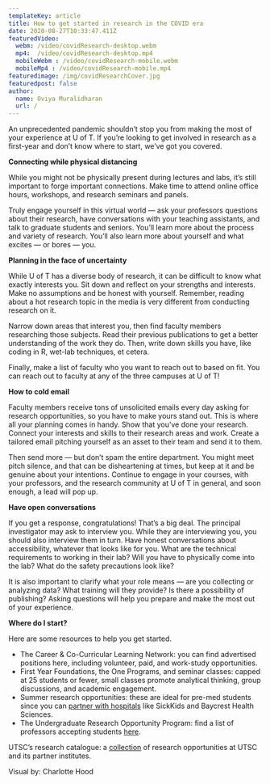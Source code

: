 ```yaml
---
templateKey: article
title: How to get started in research in the COVID era
date: 2020-08-27T10:33:47.411Z
featuredVideo:
  webm: /video/covidResearch-desktop.webm
  mp4:  /video/covidResearch-desktop.mp4
  mobileWebm : /video/covidResearch-mobile.webm
  mobileMp4 : /video/covidResearch-mobile.mp4
featuredimage: /img/covidResearchCover.jpg
featuredpost: false
author:
  name: Oviya Muralidharan
  url: /
---
```

<!--StartFragment-->

An unprecedented pandemic shouldn’t stop you from making the most of your experience at U of T. If you’re looking to get involved in research as a first-year and don’t know where to start, we’ve got you covered.

**Connecting while physical distancing**

While you might not be physically present during lectures and labs, it’s still important to forge important connections. Make time to attend online office hours, workshops, and research seminars and panels.

Truly engage yourself in this virtual world — ask your professors questions about their research, have conversations with your teaching assistants, and talk to graduate students and seniors. You’ll learn more about the process and variety of research. You’ll also learn more about yourself and what excites — or bores — you.

**Planning in the face of uncertainty**

While U of T has a diverse body of research, it can be difficult to know what exactly interests you. Sit down and reflect on your strengths and interests. Make no assumptions and be honest with yourself. Remember, reading about a hot research topic in the media is very different from conducting research on it.

Narrow down areas that interest you, then find faculty members researching those subjects. Read their previous publications to get a better understanding of the work they do. Then, write down skills you have, like coding in R, wet-lab techniques, et cetera.

Finally, make a list of faculty who you want to reach out to based on fit. You can reach out to faculty at any of the three campuses at U of T!

**How to cold email**

Faculty members receive tons of unsolicited emails every day asking for research opportunities, so you have to make yours stand out. This is where all your planning comes in handy. Show that you’ve done your research. Connect your interests and skills to their research areas and work. Create a tailored email pitching yourself as an asset to their team and send it to them.

Then send more — but don’t spam the entire department. You might meet pitch silence, and that can be disheartening at times, but keep at it and be genuine about your intentions. Continue to engage in your courses, with your professors, and the research community at U of T in general, and soon enough, a lead will pop up.

**Have open conversations**

If you get a response, congratulations! That’s a big deal. The principal investigator may ask to interview you. While they are interviewing you, you should also interview them in turn. Have honest conversations about accessibility, whatever that looks like for you. What are the technical requirements to working in their lab? Will you have to physically come into the lab? What do the safety precautions look like?

It is also important to clarify what your role means — are you collecting or analyzing data? What training will they provide? Is there a possibility of publishing? Asking questions will help you prepare and make the most out of your experience.

**Where do I start?**

Here are some resources to help you get started.

* The Career & Co-Curricular Learning Network: you can find advertised positions here, including volunteer, paid, and work-study opportunities.
* First Year Foundations, the One Programs, and seminar classes: capped at 25 students or fewer, small classes promote analytical thinking, group discussions, and academic engagement.
* Summer research opportunities: these are ideal for pre-med students since you can [partner with hospitals](https://glse.utoronto.ca/undergraduate-research-opportunities) like SickKids and Baycrest Health Sciences.
* The Undergraduate Research Opportunity Program: find a list of professors accepting students [here](https://www.artsci.utoronto.ca/current/academics/research-opportunities/research-opportunities-program).

UTSC’s research catalogue: a [collection](https://www.utsc.utoronto.ca/aacc/research-catalogue) of research opportunities at UTSC and its partner institutes.

Visual by: Charlotte Hood
<!--EndFragment-->